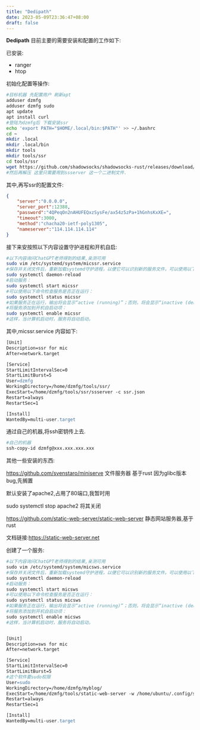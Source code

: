 ```yaml
---
title: "Dedipath"
date: 2023-05-09T23:36:47+08:00
draft: false
---
```

**Dedipath**
目前主要的需要安装和配置的工作如下:

已安装:

- ranger
- htop

初始化配置等操作:

```bash
#目标机器 先配置用户 刷新apt
adduser dzmfg
adduser dzmfg sudo
apt update
apt install curl
#登陆为dzmfg后 下载安装ssr
echo 'export PATH="$HOME/.local/bin:$PATH"' >> ~/.bashrc
cd ~
mkdir .local
mkdir .local/bin
mkdir tools
mkdir tools/ssr
cd tools/ssr
wget https://github.com/shadowsocks/shadowsocks-rust/releases/download/v1.15.3/shadowsocks-v1.15.3.x86_64-unknown-linux-gnu.tar.xz 
#然后再解压 这里只需要用到ssserver 这一个二进制文件.
```

其中,再写ssr的配置文件:

```json
{
    "server":"0.0.0.0",
    "server_port":12388,
    "password":"4QPeqOn2nAHUFEQxzSysFe/ax54z5zPa+1hGnhsKxXE=",
    "timeout":3000,
    "method":"chacha20-ietf-poly1305",
    "nameserver":"114.114.114.114"
}
```

接下来安按照以下内容设置守护进程和开机自启:

```bash
#以下内容询问ChatGPT老师得到的结果,亲测可用
sudo vim /etc/systemd/system/micssr.service
#保存并关闭文件后，重新加载systemd守护进程，以便它可以识别新的服务文件。可以使用以下命令来重新加载：
sudo systemctl daemon-reload
#启动服务：
sudo systemctl start micssr
#可以使用以下命令检查服务是否正在运行：
sudo systemctl status micssr
#如果服务正在运行，输出将会显示“active (running)”；否则，将会显示“inactive (dead)”。
#将服务添加到开机自启动项：
sudo systemctl enable micssr
#这样，当计算机启动时，服务将自动启动。
```

其中,micssr.service 内容如下:

```apache
[Unit]
Description=ssr for mic 
After=network.target

[Service]
StartLimitIntervalSec=0
StartLimitBurst=5
User=dzmfg
WorkingDirectory=/home/dzmfg/tools/ssr/
ExecStart=/home/dzmfg/tools/ssr/ssserver -c ssr.json
Restart=always
RestartSec=1

[Install]
WantedBy=multi-user.target

```

通过自己的机器,将ssh密钥传上去.

```bash
#自己的机器
ssh-copy-id dzmfg@xxx.xxx.xxx.xxx
```

其他一些安装的东西:

https://github.com/svenstaro/miniserve 文件服务器  基于rust 因为glibc版本bug,先搁置

默认安装了apache2,占用了80端口,我暂时用

sudo systemctl stop apache2 将其关闭

https://github.com/static-web-server/static-web-server  静态网站服务器,基于rust

文档链接:https://static-web-server.net

创建了一个服务:

```apache
#以下内容询问ChatGPT老师得到的结果,亲测可用
sudo vim /etc/systemd/system/micsws.service
#保存并关闭文件后，重新加载systemd守护进程，以便它可以识别新的服务文件。可以使用以下命令来重新加载：
sudo systemctl daemon-reload
#启动服务：
sudo systemctl start micsws
#可以使用以下命令检查服务是否正在运行：
sudo systemctl status micsws
#如果服务正在运行，输出将会显示“active (running)”；否则，将会显示“inactive (dead)”。
#将服务添加到开机自启动项：
sudo systemctl enable micsws
#这样，当计算机启动时，服务将自动启动。


[Unit]
Description=sws for mic 
After=network.target

[Service]
StartLimitIntervalSec=0
StartLimitBurst=5
#这个软件要sudo权限
User=sudo
WorkingDirectory=/home/dzmfg/myblog/
ExecStart=/home/dzmfg/tools/static-web-server -w /home/ubuntu/.config/sws/config.toml
Restart=always
RestartSec=1

[Install]
WantedBy=multi-user.target

```
